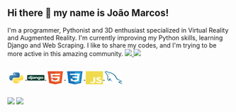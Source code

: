 ## Hi there 👋 my name is João Marcos!

I'm a programmer, Pythonist and 3D enthusiast specialized in Virtual Reality and Augmented Reality. I'm currently improving my Python skills, learning Django and Web Scraping. I like to share my codes, and I'm trying to be more active in this amazing community.
<a href="https://github.com/jmbenck">
<img height="180em" src="https://github-readme-stats-eight-theta.vercel.app/api?username=jmbenck&show_icons=true&theme=dark&count_private=true"/>
<img height="180em" src="https://github-readme-stats-eight-theta.vercel.app/api/top-langs/?username=jmbenck&layout=compact&langs_count=8&hide=php,blade&theme=dark"/>

<div style="display: inline_block"><br>
  <img align="center" alt="Python" height="30" width="40" src="https://raw.githubusercontent.com/devicons/devicon/master/icons/python/python-original.svg">
  <img align="center" alt="Django" height="30" width="40" src="https://raw.githubusercontent.com/devicons/devicon/master/icons/django/django-original.svg">
  <img align="center" alt="HTML" height="30" width="40" src="https://raw.githubusercontent.com/devicons/devicon/master/icons/html5/html5-original.svg">
  <img align="center" alt="CSS" height="30" width="40" src="https://raw.githubusercontent.com/devicons/devicon/master/icons/css3/css3-original.svg">
  <img align="center" alt="JS" height="30" width="40" src="https://raw.githubusercontent.com/devicons/devicon/master/icons/javascript/javascript-plain.svg">
  <img align="center" alt="MySQL" height="30" width="40" src="https://raw.githubusercontent.com/devicons/devicon/master/icons/mysql/mysql-original.svg">
</div>

##
<div>
  <a href="mailto:jmbenck@gmail.com"><img src="https://img.shields.io/badge/-Gmail-%23EA4335?style=for-the-badge&logo=gmail&logoColor=white" target="_blank"></a>
  <a href="https://www.linkedin.com/in/jmbenck" target="_blank"><img src="https://img.shields.io/badge/-LinkedIn-%230077B5?style=for-the-badge&logo=linkedin&logoColor=white" target="_blank"></a>
</div>
